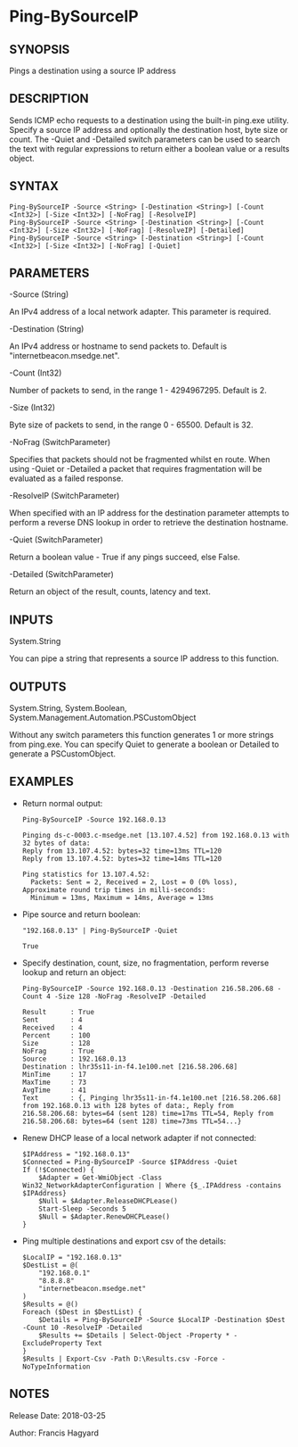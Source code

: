 # Ping-BySourceIP

SYNOPSIS
--------
Pings a destination using a source IP address

DESCRIPTION
-----------
Sends ICMP echo requests to a destination using the built-in ping.exe utility.
Specify a source IP address and optionally the destination host, byte size or count.
The -Quiet and -Detailed switch parameters can be used to search the text with regular
expressions to return either a boolean value or a results object.

SYNTAX
------
    Ping-BySourceIP -Source <String> [-Destination <String>] [-Count <Int32>] [-Size <Int32>] [-NoFrag] [-ResolveIP] 
    Ping-BySourceIP -Source <String> [-Destination <String>] [-Count <Int32>] [-Size <Int32>] [-NoFrag] [-ResolveIP] [-Detailed]
    Ping-BySourceIP -Source <String> [-Destination <String>] [-Count <Int32>] [-Size <Int32>] [-NoFrag] [-Quiet]

PARAMETERS
----------
-Source (String)

An IPv4 address of a local network adapter. This parameter is required.

-Destination (String)

An IPv4 address or hostname to send packets to. Default is "internetbeacon.msedge.net".

-Count (Int32)

Number of packets to send, in the range 1 - 4294967295. Default is 2.

-Size (Int32)

Byte size of packets to send, in the range 0 - 65500. Default is 32.

-NoFrag (SwitchParameter)

Specifies that packets should not be fragmented whilst en route. When using -Quiet 
or -Detailed a packet that requires fragmentation will be evaluated as a failed response.
    
-ResolveIP (SwitchParameter)

When specified with an IP address for the destination parameter attempts to 
perform a reverse DNS lookup in order to retrieve the destination hostname.

-Quiet (SwitchParameter)
  
Return a boolean value - True if any pings succeed, else False.

-Detailed (SwitchParameter)

Return an object of the result, counts, latency and text.

INPUTS
------
System.String

You can pipe a string that represents a source IP address to this function.

OUTPUTS
-------
System.String, System.Boolean, System.Management.Automation.PSCustomObject

Without any switch parameters this function generates 1 or more strings from ping.exe.
You can specify Quiet to generate a boolean or Detailed to generate a PSCustomObject.

EXAMPLES
--------

- Return normal output:

      Ping-BySourceIP -Source 192.168.0.13
      
      Pinging ds-c-0003.c-msedge.net [13.107.4.52] from 192.168.0.13 with 32 bytes of data:
      Reply from 13.107.4.52: bytes=32 time=13ms TTL=120
      Reply from 13.107.4.52: bytes=32 time=14ms TTL=120

      Ping statistics for 13.107.4.52:
        Packets: Sent = 2, Received = 2, Lost = 0 (0% loss),
      Approximate round trip times in milli-seconds:
        Minimum = 13ms, Maximum = 14ms, Average = 13ms

- Pipe source and return boolean:

      "192.168.0.13" | Ping-BySourceIP -Quiet
      
      True

- Specify destination, count, size, no fragmentation, perform reverse lookup and return an object:

      Ping-BySourceIP -Source 192.168.0.13 -Destination 216.58.206.68 -Count 4 -Size 128 -NoFrag -ResolveIP -Detailed
      
      Result      : True
      Sent        : 4
      Received    : 4
      Percent     : 100
      Size        : 128
      NoFrag      : True
      Source      : 192.168.0.13
      Destination : lhr35s11-in-f4.1e100.net [216.58.206.68]
      MinTime     : 17
      MaxTime     : 73
      AvgTime     : 41
      Text        : {, Pinging lhr35s11-in-f4.1e100.net [216.58.206.68] from 192.168.0.13 with 128 bytes of data:, Reply from 216.58.206.68: bytes=64 (sent 128) time=17ms TTL=54, Reply from 216.58.206.68: bytes=64 (sent 128) time=73ms TTL=54...}

- Renew DHCP lease of a local network adapter if not connected:

      $IPAddress = "192.168.0.13"
      $Connected = Ping-BySourceIP -Source $IPAddress -Quiet
      If (!$Connected) {
          $Adapter = Get-WmiObject -Class Win32_NetworkAdapterConfiguration | Where {$_.IPAddress -contains $IPAddress}
          $Null = $Adapter.ReleaseDHCPLease()
          Start-Sleep -Seconds 5
          $Null = $Adapter.RenewDHCPLease()
      }
      
- Ping multiple destinations and export csv of the details:

      $LocalIP = "192.168.0.13"
      $DestList = @(
          "192.168.0.1"
          "8.8.8.8"
          "internetbeacon.msedge.net"
      )
      $Results = @()
      Foreach ($Dest in $DestList) {
          $Details = Ping-BySourceIP -Source $LocalIP -Destination $Dest -Count 10 -ResolveIP -Detailed
          $Results += $Details | Select-Object -Property * -ExcludeProperty Text
      }
      $Results | Export-Csv -Path D:\Results.csv -Force -NoTypeInformation

NOTES
-----
Release Date: 2018-03-25

Author: Francis Hagyard
